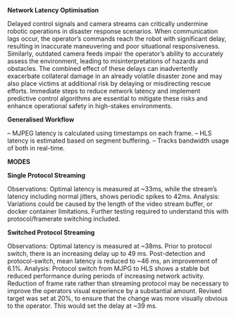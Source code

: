 **Network Latency Optimisation**

Delayed control signals and camera streams can critically undermine robotic operations in disaster response scenarios. When communication lags occur, the operator’s commands reach the robot with significant delay, resulting in inaccurate maneuvering and poor situational responsiveness. Similarly, outdated camera feeds impair the operator’s ability to accurately assess the environment, leading to misinterpretations of hazards and obstacles. The combined effect of these delays can inadvertently exacerbate collateral damage in an already volatile disaster zone and may also place victims at additional risk by delaying or misdirecting rescue efforts. Immediate steps to reduce network latency and implement predictive control algorithms are essential to mitigate these risks and enhance operational safety in high-stakes environments.

**Generalised Workflow**

– MJPEG latency is calculated using timestamps on each frame.
– HLS latency is estimated based on segment buffering.
– Tracks bandwidth usage of both in real-time.

**MODES**

**Single Protocol Streaming**

Observations: Optimal latency is measured at ~33ms, while the stream’s latency including normal jitters, shows periodic spikes to 42ms.
Analysis: Variations could be caused by the length of the video stream buffer, or docker container limitations. Further testing required to understand this with protocol/framerate switching included.

**Switched Protocol Streaming**

Observations: Optimal latency is measured at ~38ms. Prior to protocol switch, there is an increasing delay up to 49 ms. Post-detection and protocol-switch, mean latency is reduced to ~46 ms, an improvement of 6.1%.
Analysis: Protocol switch from MJPG to HLS shows a stable but reduced performance during periods of increasing network activity.
Reduction of frame rate rather than streaming protocol may be necessary to improve the operators visual experience by a substantial amount. Revised target was set at 20%, to ensure that the change was more visually obvious to the operator. This would set the delay at ~39 ms.
